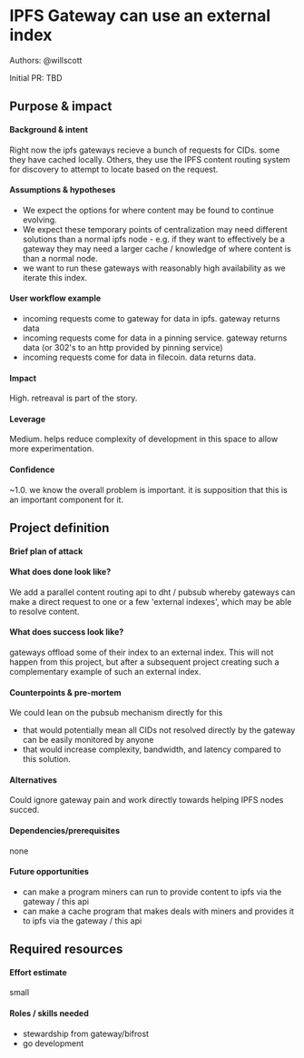 # IPFS Gateway can use an external index 

Authors: @willscott

Initial PR: TBD <!-- Reference the PR first proposing this document. Oooh, self-reference! -->

<!--
This template is for a proposal/brief/pitch for a significant project to be undertaken by a Web3 Dev project team.
The goal of project proposals is to help us decide which work to take on, which things are more valuable than other things.
-->
<!--
A proposal should contain enough detail for others to understand how this project contributes to our team’s mission of product-market fit
for our unified stack of protocols, what is included in scope of the project, where to get started if a project team were to take this on,
and any other information relevant for prioritizing this project against others.
It does not need to describe the work in much detail. Most technical design and planning would take place after a proposal is adopted.
Good project scope aims for ~3-5 engineers for 1-3 months (though feel free to suggest larger-scoped projects anyway). 
Projects do not include regular day-to-day maintenance and improvement work, e.g. on testing, tooling, validation, code clarity, refactors for future capability, etc.
-->
<!--
For ease of discussion in PRs, consider breaking lines after every sentence or long phrase.
-->

## Purpose &amp; impact 
#### Background &amp; intent

Right now the ipfs gateways recieve a bunch of requests for CIDs. some they have cached locally. Others, they use the IPFS content routing system for discovery to attempt to locate based on the request.

#### Assumptions &amp; hypotheses

* We expect the options for where content may be found to continue evolving.
* We expect these temporary points of centralization may need different solutions than a normal ipfs node - e.g. if they want to effectively be a gateway they may need a larger cache / knowledge of where content is than a normal node.
* we want to run these gateways with reasonably high availability as we iterate this index.

#### User workflow example

* incoming requests come to gateway for data in ipfs. gateway returns data
* incoming requests come for data in a pinning service. gateway returns data (or 302's to an http provided by pinning service)
* incoming requests come for data in filecoin. data returns data.

#### Impact

High. retreaval is part of the story.

#### Leverage

Medium. helps reduce complexity of development in this space to allow more experimentation.

#### Confidence

~1.0. we know the overall problem is important. it is supposition that this is an important component for it. 


## Project definition
#### Brief plan of attack

<!--Briefly describe the milestones/steps/work needed for this project-->

#### What does done look like?

We add a parallel content routing api to dht / pubsub whereby gateways can make a direct request to one or a few 'external indexes', which may be able to resolve content.

####  What does success look like?

gateways offload some of their index to an external index. This will not happen from this project, but after a subsequent project creating such a complementary example of such an external index.

#### Counterpoints &amp; pre-mortem

We could lean on the pubsub mechanism directly for this
 * that would potentially mean all CIDs not resolved directly by the gateway can be easily monitored by anyone
 * that would increase complexity, bandwidth, and latency compared to this solution.

#### Alternatives

Could ignore gateway pain and work directly towards helping IPFS nodes succed.

#### Dependencies/prerequisites

none

#### Future opportunities

* can make a program miners can run to provide content to ipfs via the gateway / this api
* can make a cache program that makes deals with miners and provides it to ipfs via the gateway / this api

## Required resources

#### Effort estimate

small

#### Roles / skills needed

* stewardship from gateway/bifrost
* go development
